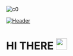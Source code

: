![c0](https://user-images.githubusercontent.com/78447751/115000536-24408c80-9ea3-11eb-9443-9d260fca4e4d.jpg)

[![Header](https://raw.githubusercontent.com/MartinHeinz/<OWNER>/<OWNER>/readme_header.png "Header")](https://some-url.dev/)
 
# HI THERE <img src="https://raw.githubusercontent.com/MartinHeinz/MartinHeinz/master/wave.gif" width="30px">
